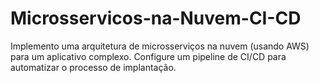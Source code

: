 # Microsservicos-na-Nuvem-CI-CD
Implemento uma arquitetura de microsserviços na nuvem (usando AWS) para um aplicativo complexo. Configure um pipeline de CI/CD para automatizar o processo de implantação.
